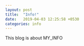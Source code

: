 ```yaml
---
layout: post
title:  "Info!"
date:   2019-04-03 12:25:58 +0530
categories: info
---
```

This blog is about MY_INFO
